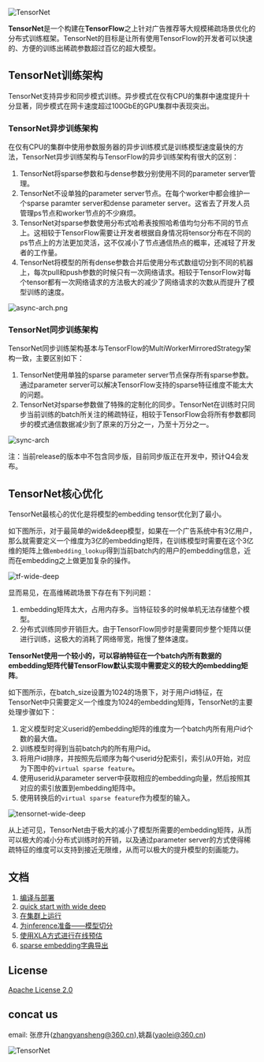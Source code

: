 ![TensorNet](doc/logo.png)

**TensorNet**是一个构建在**TensorFlow**之上针对广告推荐等大规模稀疏场景优化的分布式训练框架。TensorNet的目标是让所有使用TensorFlow的开发者可以快速的、方便的训练出稀疏参数超过百亿的超大模型。

## TensorNet训练架构

TensorNet支持异步和同步模式训练。异步模式在仅有CPU的集群中速度提升十分显著，同步模式在网卡速度超过100GbE的GPU集群中表现突出。

### TensorNet异步训练架构

在仅有CPU的集群中使用参数服务器的异步训练模式是训练模型速度最快的方法，TensorNet异步训练架构与TensorFlow的异步训练架构有很大的区别：

1. TensorNet将sparse参数和与dense参数分别使用不同的parameter server管理。
2. TensorNet不设单独的parameter server节点。在每个worker中都会维护一个sparse paramter server和dense parameter server。这省去了开发人员管理ps节点和worker节点的不少麻烦。
3. TensorNet对sparse参数使用分布式哈希表按照哈希值均匀分布不同的节点上。这相较于TensorFlow需要让开发者根据自身情况将tensor分布在不同的ps节点上的方法更加灵活，这不仅减小了节点通信热点的概率，还减轻了开发者的工作量。
4. TensorNet将模型的所有dense参数合并后使用分布式数组切分到不同的机器上，每次pull和push参数的时候只有一次网络请求。相较于TensorFlow对每个tensor都有一次网络请求的方法极大的减少了网络请求的次数从而提升了模型训练的速度。

![async-arch.png](./doc/async-arch.png)

### TensorNet同步训练架构

TensorNet同步训练架构基本与TensorFlow的MultiWorkerMirroredStrategy架构一致，主要区别如下：

1. TensorNet使用单独的sparse parameter server节点保存所有sparse参数。通过parameter server可以解决TensorFlow支持的sparse特征维度不能太大的问题。
2. TensorNet对sparse参数做了特殊的定制化的同步。TensorNet在训练时只同步当前训练的batch所关注的稀疏特征，相较于TensorFlow会将所有参数都同步的模式通信数据减少到了原来的万分之一，乃至十万分之一。

![sync-arch](./doc/sync-arch.png)

注：当前release的版本中不包含同步版，目前同步版正在开发中，预计Q4会发布。

## TensorNet核心优化

TensorNet最核心的优化是将模型的embedding tensor优化到了最小。

如下图所示，对于最简单的wide&deep模型，如果在一个广告系统中有3亿用户，那么就需要定义一个维度为3亿的embedding矩阵，在训练模型时需要在这个3亿维的矩阵上做`embedding_lookup`得到当前batch内的用户的embedding信息，近而在embedding之上做更加复杂的操作。

![tf-wide-deep](./doc/tf-wide-deep.png)

显而易见，在高维稀疏场景下存在有下列问题：

1. embedding矩阵太大，占用内存多。当特征较多的时候单机无法存储整个模型。
2. 分布式训练同步开销巨大。由于TensorFlow同步时是需要同步整个矩阵以便进行训练，这极大的消耗了网络带宽，拖慢了整体速度。

**TensorNet使用一个较小的，可以容纳特征在一个batch内所有数据的embedding矩阵代替TensorFlow默认实现中需要定义的较大的embedding矩阵**。

如下图所示，在batch_size设置为1024的场景下，对于用户id特征，在TensorNet中只需要定义一个维度为1024的embedding矩阵，TensorNet的主要处理步骤如下：

1. 定义模型时定义userid的embedding矩阵的维度为一个batch内所有用户id个数的最大值。
2. 训练模型时得到当前batch内的所有用户id。
3. 将用户id排序，并按照先后顺序为每个userid分配索引，索引从0开始，对应为下图中的`virtual sparse feature`。
4. 使用userid从parameter server中获取相应的embedding向量，然后按照其对应的索引放置到embedding矩阵中。
5. 使用转换后的`virtual sparse feature`作为模型的输入。

![tensornet-wide-deep](doc/tensornet-wide-deep.png)

从上述可见，TensorNet由于极大的减小了模型所需要的embedding矩阵，从而可以极大的减小分布式训练时的开销，以及通过parameter server的方式使得稀疏特征的维度可以支持到接近无限维，从而可以极大的提升模型的刻画能力。

## 文档

1. [编译与部署](doc/compile_deploy.md)
2. [quick start with wide deep](doc/tutorial/01-begin-with-wide-deep.ipynb)
3. [在集群上运行](doc/tutorial/02-run-in-cluster.ipynb)
4. [为inference准备——模型切分](doc/tutorial/03-split-to-sub-graph.ipynb)
5. [使用XLA方式进行在线预估](doc/tutorial/04-deploy-tf-graph-online.ipynb)
6. [sparse embedding字典导出](doc/tutorial/05-export-sparse-feature-embedding.ipynb)

## License

[Apache License 2.0](LICENSE)

## concat us

email: 张彦升(zhangyansheng@360.cn),姚磊(yaolei@360.cn)

![TensorNet](doc/TensorNet-QR-code.png)
